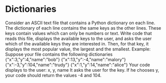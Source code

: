 # Dictionaries

Consider an ASCII text file that contains a Python dictionary on each line. The dictionary of each line contains the same keys as the other lines. These keys contain values which can only be numbers or text. Write code that reads this file, displays the available keys to the user, and asks the user which of the available keys they are interested in. Then, for that key, it displays the most popular value, the largest and the smallest.
Example:
 Suppose your file contains the following dictionaries
 {"x":3,"y":4,"name":"bob"}
 {"x":13,"y":-4,"name":"malory"}
 {"x":-3,"y":104,"name":"trudy"}
 {"x":1,"y":14,"name":"alice"}
 Your code displays to the user: x, y, name
 It asks the user for the key. If he chooses y, your code should return the values -4 and 104.
